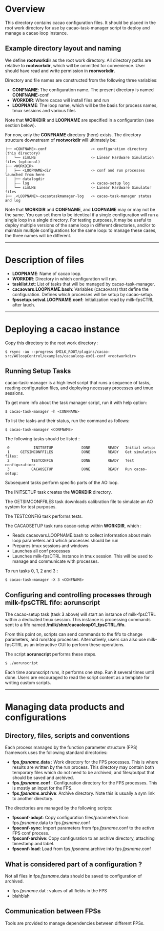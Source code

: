 # Overview

This directory contains cacao configuration files. It should be placed in the root work directory for use by cacao-task-manager script to deploy and manage a cacao loop instance.

## Example directory layout and naming

We define **rootworkdir** as the root work directory. All directory paths are relative to **rootworkdir**, which will be ommitted for convenience. User should have read and write permission in **roorworkdir**.

Directory and file names are constructed from the following three variables:

- **CONFNAME**: The configuration name. The present directory is named **CONFNAME**-conf
- **WORKDIR**: Where cacao will install files and run
- **LOOPNAME**: The loop name, which will be the basis for process names, tmux sessions and various files

Note that **WORKDIR** and **LOOPNAME** are specified in a configuration (see section below).

For now, only the **CONFNAME** directory (here) exists. The directory structure downstream of **rootworkdir** will ultimately be:

~~~
├── <CONFNAME>-conf                    -> configuration directory (this directory)
│   └── simLHS                         -> Linear Hardware Simulation files (optional)
├── <WORKDIR>
│   ├── <LOOPNAME>dir                  -> conf and run processes launched from here
│   ├── datalogdir
│   ├── log                            -> cacao-setup log
│   └── simLHS                         -> Linear Hardware Simulator files
├── .<LOOPNAME>-cacaotaskmanager-log   -> cacao-task-manager status and log

~~~

Note that **WORKDIR** and **CONFNAME**, and **LOOPNAME** may or may not be the same. You can set them to be identical if a single configuration will run a single loop in a single directory. For testing purposes, it may be useful to deploy multiple versions of the same loop in different directories, and/or to maintain multiple configurations for the same loop: to manage these cases, the three names will be different.


---

# Description of files

- **LOOPNAME**: Name of cacao loop.
- **WORKDIR**: Directory in which configuration will run.
- **tasklist.txt**: List of tasks that will be managed by cacao-task-manager.
- **cacaovars.LOOPNAME.bash**: Variables (cacaovars) that define the configuration. Defines which processes will be setup by cacao-setup.
- **fpssetup.setval.LOOPNAME.conf**: Initialization read by milk-fpsCTRL after lauch.

---

# Deploying a cacao instance


Copy this directory to the root work directory :

    $ rsync -au --progress $MILK_ROOT/plugins/cacao-src/AOloopControl/examples/cacaoloop-ex01-conf <rootworkdir>


## Running Setup Tasks

cacao-task-manager is a high level script that runs a sequence of tasks, reading configuration files, and deploying necessary processes and tmux sessions.

To get more info about the task manager script, run it with help option:

    $ cacao-task-manager -h <CONFNAME>


To list the tasks and their status, run the command as follows:

    $ cacao-task-manager <CONFNAME>

The following tasks should be listed :

~~~
 0           INITSETUP             DONE        READY   Initial setup:
 1     GETSIMCONFFILES             DONE        READY   Get simulation files:
 2          TESTCONFIG             DONE        READY   Test configuration:
 3          CACAOSETUP             DONE        READY   Run cacao-setup:
~~~
Subsequent tasks perform specific parts of the AO loop.

The INITSETUP task creates the **WORKDIR** directory.

The GETSIMCONFFILES task downloads calibration file to simulate an AO system for test purposes.

The TESTCONFIG task performs tests.

The CACAOSETUP task runs cacao-setup within **WORKDIR**, which :

- Reads cacaovars.LOOPNAME.bash to collect information about main loop parameters and which processes should be run
- Prepares tmux sessions and windows
- Launches all conf processes
- Launches milk-fpsCTRL instance in tmux session. This will be used to manage and communicate with processes.


To run tasks 0, 1, 2 and 3 :

    $ cacao-task-manager -X 3 <CONFNAME>


## Configuring and controlling processes through milk-fpsCTRL fifo: aorunscript

The cacao-setup task (task 3 above) will start an instance of milk-fpsCTRL within a dedicated tmux session. This instance is processing commands sent to a fifo named **/milk/shm/cacaoloop01_fpsCTRL.fifo**.

From this point on, scripts can send commands to the fifo to change parameters, and run/stop processes. Alternatively, users can also use milk-fpsCTRL as an interactive GUI to perform these operations.

The script **aorunscript** performs these steps.

    $ ./aorunscript

Each time aorunscript runs, it performs one step. Run it several times until done. Users are encouraged to read the script content as a template for writing custom scripts.



---

# Managing data products and configurations


## Directory, files, scripts and conventions

Each process managed by the function parameter structure (FPS) framework uses the following standard directories:

- **fps._fpsname_.data** : Work directory for the FPS processes. This is where results are written by the run process. This directory may contain both temporary files which do not need to be archived, and files/output that should be saved and archived.
- **fps._fpsname_.conf** : Configuration directory for the FPS processes. This is mostly an input for the FPS.
- **fps._fpsname_.archive**: Archive directory. Note this is usually a sym link to another directory.

The directories are managed by the following scripts:

- **fpsconf-adopt**: Copy configuration files/parameters from fps._fpsname_.data to fps._fpsname_.conf
- **fpsconf-sync**: Import parameters from fps._fpsname_.conf to the active FPS conf process.
- **fpsconf-archive**: Copy configuration to an archive directory, attaching timestamp and label.
- **fpsconf-load**: Load from fps._fpsname_.archive into fps._fpsname_.conf


## What is considered part of a configuration ?

Not all files in fps._fpsname_.data should be saved to configuration of archived.

- fps._fpsname_.dat : values of all fields in the FPS
- blahblah


## Communication between FPSs

Tools are provided to manage dependencies between different FPSs.

